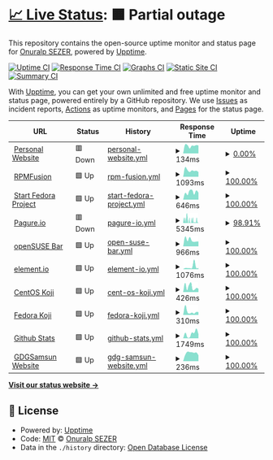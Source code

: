 # [📈 Live Status](https://onuralpszr.github.io/uptime): <!--live status--> **🟧 Partial outage**

This repository contains the open-source uptime monitor and status page for [Onuralp SEZER](https://onuralpszr.github.io/uptime), powered by [Upptime](https://github.com/upptime/upptime).

[![Uptime CI](https://github.com/onuralpszr/uptime/workflows/Uptime%20CI/badge.svg)](https://github.com/onuralpszr/uptime/actions?query=workflow%3A%22Uptime+CI%22)
[![Response Time CI](https://github.com/onuralpszr/uptime/workflows/Response%20Time%20CI/badge.svg)](https://github.com/onuralpszr/uptime/actions?query=workflow%3A%22Response+Time+CI%22)
[![Graphs CI](https://github.com/onuralpszr/uptime/workflows/Graphs%20CI/badge.svg)](https://github.com/onuralpszr/uptime/actions?query=workflow%3A%22Graphs+CI%22)
[![Static Site CI](https://github.com/onuralpszr/uptime/workflows/Static%20Site%20CI/badge.svg)](https://github.com/onuralpszr/uptime/actions?query=workflow%3A%22Static+Site+CI%22)
[![Summary CI](https://github.com/onuralpszr/uptime/workflows/Summary%20CI/badge.svg)](https://github.com/onuralpszr/uptime/actions?query=workflow%3A%22Summary+CI%22)

With [Upptime](https://upptime.js.org), you can get your own unlimited and free uptime monitor and status page, powered entirely by a GitHub repository. We use [Issues](https://github.com/onuralpszr/uptime/issues) as incident reports, [Actions](https://github.com/onuralpszr/uptime/actions) as uptime monitors, and [Pages](https://onuralpszr.github.io/uptime) for the status page.

<!--start: status pages-->
<!-- This summary is generated by Upptime (https://github.com/upptime/upptime) -->
<!-- Do not edit this manually, your changes will be overwritten -->
<!-- prettier-ignore -->
| URL | Status | History | Response Time | Uptime |
| --- | ------ | ------- | ------------- | ------ |
| <img alt="" src="https://icons.duckduckgo.com/ip3/onuralpsezer.com.ico" height="13"> [Personal Website](https://onuralpsezer.com) | 🟥 Down | [personal-website.yml](https://github.com/onuralpszr/uptime/commits/HEAD/history/personal-website.yml) | <details><summary><img alt="Response time graph" src="./graphs/personal-website/response-time-week.png" height="20"> 134ms</summary><br><a href="https://status.onuralpsezer.com/history/personal-website"><img alt="Response time 170" src="https://img.shields.io/endpoint?url=https%3A%2F%2Fraw.githubusercontent.com%2Fonuralpszr%2Fuptime%2FHEAD%2Fapi%2Fpersonal-website%2Fresponse-time.json"></a><br><a href="https://status.onuralpsezer.com/history/personal-website"><img alt="24-hour response time 139" src="https://img.shields.io/endpoint?url=https%3A%2F%2Fraw.githubusercontent.com%2Fonuralpszr%2Fuptime%2FHEAD%2Fapi%2Fpersonal-website%2Fresponse-time-day.json"></a><br><a href="https://status.onuralpsezer.com/history/personal-website"><img alt="7-day response time 134" src="https://img.shields.io/endpoint?url=https%3A%2F%2Fraw.githubusercontent.com%2Fonuralpszr%2Fuptime%2FHEAD%2Fapi%2Fpersonal-website%2Fresponse-time-week.json"></a><br><a href="https://status.onuralpsezer.com/history/personal-website"><img alt="30-day response time 170" src="https://img.shields.io/endpoint?url=https%3A%2F%2Fraw.githubusercontent.com%2Fonuralpszr%2Fuptime%2FHEAD%2Fapi%2Fpersonal-website%2Fresponse-time-month.json"></a><br><a href="https://status.onuralpsezer.com/history/personal-website"><img alt="1-year response time 170" src="https://img.shields.io/endpoint?url=https%3A%2F%2Fraw.githubusercontent.com%2Fonuralpszr%2Fuptime%2FHEAD%2Fapi%2Fpersonal-website%2Fresponse-time-year.json"></a></details> | <details><summary><a href="https://status.onuralpsezer.com/history/personal-website">0.00%</a></summary><a href="https://status.onuralpsezer.com/history/personal-website"><img alt="All-time uptime 0.37%" src="https://img.shields.io/endpoint?url=https%3A%2F%2Fraw.githubusercontent.com%2Fonuralpszr%2Fuptime%2FHEAD%2Fapi%2Fpersonal-website%2Fuptime.json"></a><br><a href="https://status.onuralpsezer.com/history/personal-website"><img alt="24-hour uptime 0.00%" src="https://img.shields.io/endpoint?url=https%3A%2F%2Fraw.githubusercontent.com%2Fonuralpszr%2Fuptime%2FHEAD%2Fapi%2Fpersonal-website%2Fuptime-day.json"></a><br><a href="https://status.onuralpsezer.com/history/personal-website"><img alt="7-day uptime 0.00%" src="https://img.shields.io/endpoint?url=https%3A%2F%2Fraw.githubusercontent.com%2Fonuralpszr%2Fuptime%2FHEAD%2Fapi%2Fpersonal-website%2Fuptime-week.json"></a><br><a href="https://status.onuralpsezer.com/history/personal-website"><img alt="30-day uptime 0.37%" src="https://img.shields.io/endpoint?url=https%3A%2F%2Fraw.githubusercontent.com%2Fonuralpszr%2Fuptime%2FHEAD%2Fapi%2Fpersonal-website%2Fuptime-month.json"></a><br><a href="https://status.onuralpsezer.com/history/personal-website"><img alt="1-year uptime 0.37%" src="https://img.shields.io/endpoint?url=https%3A%2F%2Fraw.githubusercontent.com%2Fonuralpszr%2Fuptime%2FHEAD%2Fapi%2Fpersonal-website%2Fuptime-year.json"></a></details>
| <img alt="" src="https://icons.duckduckgo.com/ip3/rpmfusion.org.ico" height="13"> [RPMFusion](https://rpmfusion.org/) | 🟩 Up | [rpm-fusion.yml](https://github.com/onuralpszr/uptime/commits/HEAD/history/rpm-fusion.yml) | <details><summary><img alt="Response time graph" src="./graphs/rpm-fusion/response-time-week.png" height="20"> 1093ms</summary><br><a href="https://status.onuralpsezer.com/history/rpm-fusion"><img alt="Response time 1472" src="https://img.shields.io/endpoint?url=https%3A%2F%2Fraw.githubusercontent.com%2Fonuralpszr%2Fuptime%2FHEAD%2Fapi%2Frpm-fusion%2Fresponse-time.json"></a><br><a href="https://status.onuralpsezer.com/history/rpm-fusion"><img alt="24-hour response time 828" src="https://img.shields.io/endpoint?url=https%3A%2F%2Fraw.githubusercontent.com%2Fonuralpszr%2Fuptime%2FHEAD%2Fapi%2Frpm-fusion%2Fresponse-time-day.json"></a><br><a href="https://status.onuralpsezer.com/history/rpm-fusion"><img alt="7-day response time 1093" src="https://img.shields.io/endpoint?url=https%3A%2F%2Fraw.githubusercontent.com%2Fonuralpszr%2Fuptime%2FHEAD%2Fapi%2Frpm-fusion%2Fresponse-time-week.json"></a><br><a href="https://status.onuralpsezer.com/history/rpm-fusion"><img alt="30-day response time 1369" src="https://img.shields.io/endpoint?url=https%3A%2F%2Fraw.githubusercontent.com%2Fonuralpszr%2Fuptime%2FHEAD%2Fapi%2Frpm-fusion%2Fresponse-time-month.json"></a><br><a href="https://status.onuralpsezer.com/history/rpm-fusion"><img alt="1-year response time 1388" src="https://img.shields.io/endpoint?url=https%3A%2F%2Fraw.githubusercontent.com%2Fonuralpszr%2Fuptime%2FHEAD%2Fapi%2Frpm-fusion%2Fresponse-time-year.json"></a></details> | <details><summary><a href="https://status.onuralpsezer.com/history/rpm-fusion">100.00%</a></summary><a href="https://status.onuralpsezer.com/history/rpm-fusion"><img alt="All-time uptime 99.92%" src="https://img.shields.io/endpoint?url=https%3A%2F%2Fraw.githubusercontent.com%2Fonuralpszr%2Fuptime%2FHEAD%2Fapi%2Frpm-fusion%2Fuptime.json"></a><br><a href="https://status.onuralpsezer.com/history/rpm-fusion"><img alt="24-hour uptime 100.00%" src="https://img.shields.io/endpoint?url=https%3A%2F%2Fraw.githubusercontent.com%2Fonuralpszr%2Fuptime%2FHEAD%2Fapi%2Frpm-fusion%2Fuptime-day.json"></a><br><a href="https://status.onuralpsezer.com/history/rpm-fusion"><img alt="7-day uptime 100.00%" src="https://img.shields.io/endpoint?url=https%3A%2F%2Fraw.githubusercontent.com%2Fonuralpszr%2Fuptime%2FHEAD%2Fapi%2Frpm-fusion%2Fuptime-week.json"></a><br><a href="https://status.onuralpsezer.com/history/rpm-fusion"><img alt="30-day uptime 100.00%" src="https://img.shields.io/endpoint?url=https%3A%2F%2Fraw.githubusercontent.com%2Fonuralpszr%2Fuptime%2FHEAD%2Fapi%2Frpm-fusion%2Fuptime-month.json"></a><br><a href="https://status.onuralpsezer.com/history/rpm-fusion"><img alt="1-year uptime 99.99%" src="https://img.shields.io/endpoint?url=https%3A%2F%2Fraw.githubusercontent.com%2Fonuralpszr%2Fuptime%2FHEAD%2Fapi%2Frpm-fusion%2Fuptime-year.json"></a></details>
| <img alt="" src="https://icons.duckduckgo.com/ip3/start.fedoraproject.org.ico" height="13"> [Start Fedora Project](https://start.fedoraproject.org/) | 🟩 Up | [start-fedora-project.yml](https://github.com/onuralpszr/uptime/commits/HEAD/history/start-fedora-project.yml) | <details><summary><img alt="Response time graph" src="./graphs/start-fedora-project/response-time-week.png" height="20"> 646ms</summary><br><a href="https://status.onuralpsezer.com/history/start-fedora-project"><img alt="Response time 500" src="https://img.shields.io/endpoint?url=https%3A%2F%2Fraw.githubusercontent.com%2Fonuralpszr%2Fuptime%2FHEAD%2Fapi%2Fstart-fedora-project%2Fresponse-time.json"></a><br><a href="https://status.onuralpsezer.com/history/start-fedora-project"><img alt="24-hour response time 612" src="https://img.shields.io/endpoint?url=https%3A%2F%2Fraw.githubusercontent.com%2Fonuralpszr%2Fuptime%2FHEAD%2Fapi%2Fstart-fedora-project%2Fresponse-time-day.json"></a><br><a href="https://status.onuralpsezer.com/history/start-fedora-project"><img alt="7-day response time 646" src="https://img.shields.io/endpoint?url=https%3A%2F%2Fraw.githubusercontent.com%2Fonuralpszr%2Fuptime%2FHEAD%2Fapi%2Fstart-fedora-project%2Fresponse-time-week.json"></a><br><a href="https://status.onuralpsezer.com/history/start-fedora-project"><img alt="30-day response time 677" src="https://img.shields.io/endpoint?url=https%3A%2F%2Fraw.githubusercontent.com%2Fonuralpszr%2Fuptime%2FHEAD%2Fapi%2Fstart-fedora-project%2Fresponse-time-month.json"></a><br><a href="https://status.onuralpsezer.com/history/start-fedora-project"><img alt="1-year response time 557" src="https://img.shields.io/endpoint?url=https%3A%2F%2Fraw.githubusercontent.com%2Fonuralpszr%2Fuptime%2FHEAD%2Fapi%2Fstart-fedora-project%2Fresponse-time-year.json"></a></details> | <details><summary><a href="https://status.onuralpsezer.com/history/start-fedora-project">100.00%</a></summary><a href="https://status.onuralpsezer.com/history/start-fedora-project"><img alt="All-time uptime 94.76%" src="https://img.shields.io/endpoint?url=https%3A%2F%2Fraw.githubusercontent.com%2Fonuralpszr%2Fuptime%2FHEAD%2Fapi%2Fstart-fedora-project%2Fuptime.json"></a><br><a href="https://status.onuralpsezer.com/history/start-fedora-project"><img alt="24-hour uptime 100.00%" src="https://img.shields.io/endpoint?url=https%3A%2F%2Fraw.githubusercontent.com%2Fonuralpszr%2Fuptime%2FHEAD%2Fapi%2Fstart-fedora-project%2Fuptime-day.json"></a><br><a href="https://status.onuralpsezer.com/history/start-fedora-project"><img alt="7-day uptime 100.00%" src="https://img.shields.io/endpoint?url=https%3A%2F%2Fraw.githubusercontent.com%2Fonuralpszr%2Fuptime%2FHEAD%2Fapi%2Fstart-fedora-project%2Fuptime-week.json"></a><br><a href="https://status.onuralpsezer.com/history/start-fedora-project"><img alt="30-day uptime 100.00%" src="https://img.shields.io/endpoint?url=https%3A%2F%2Fraw.githubusercontent.com%2Fonuralpszr%2Fuptime%2FHEAD%2Fapi%2Fstart-fedora-project%2Fuptime-month.json"></a><br><a href="https://status.onuralpsezer.com/history/start-fedora-project"><img alt="1-year uptime 100.00%" src="https://img.shields.io/endpoint?url=https%3A%2F%2Fraw.githubusercontent.com%2Fonuralpszr%2Fuptime%2FHEAD%2Fapi%2Fstart-fedora-project%2Fuptime-year.json"></a></details>
| <img alt="" src="https://icons.duckduckgo.com/ip3/pagure.io.ico" height="13"> [Pagure.io](https://pagure.io/) | 🟥 Down | [pagure-io.yml](https://github.com/onuralpszr/uptime/commits/HEAD/history/pagure-io.yml) | <details><summary><img alt="Response time graph" src="./graphs/pagure-io/response-time-week.png" height="20"> 5345ms</summary><br><a href="https://status.onuralpsezer.com/history/pagure-io"><img alt="Response time 1856" src="https://img.shields.io/endpoint?url=https%3A%2F%2Fraw.githubusercontent.com%2Fonuralpszr%2Fuptime%2FHEAD%2Fapi%2Fpagure-io%2Fresponse-time.json"></a><br><a href="https://status.onuralpsezer.com/history/pagure-io"><img alt="24-hour response time 7871" src="https://img.shields.io/endpoint?url=https%3A%2F%2Fraw.githubusercontent.com%2Fonuralpszr%2Fuptime%2FHEAD%2Fapi%2Fpagure-io%2Fresponse-time-day.json"></a><br><a href="https://status.onuralpsezer.com/history/pagure-io"><img alt="7-day response time 5345" src="https://img.shields.io/endpoint?url=https%3A%2F%2Fraw.githubusercontent.com%2Fonuralpszr%2Fuptime%2FHEAD%2Fapi%2Fpagure-io%2Fresponse-time-week.json"></a><br><a href="https://status.onuralpsezer.com/history/pagure-io"><img alt="30-day response time 4814" src="https://img.shields.io/endpoint?url=https%3A%2F%2Fraw.githubusercontent.com%2Fonuralpszr%2Fuptime%2FHEAD%2Fapi%2Fpagure-io%2Fresponse-time-month.json"></a><br><a href="https://status.onuralpsezer.com/history/pagure-io"><img alt="1-year response time 1993" src="https://img.shields.io/endpoint?url=https%3A%2F%2Fraw.githubusercontent.com%2Fonuralpszr%2Fuptime%2FHEAD%2Fapi%2Fpagure-io%2Fresponse-time-year.json"></a></details> | <details><summary><a href="https://status.onuralpsezer.com/history/pagure-io">98.91%</a></summary><a href="https://status.onuralpsezer.com/history/pagure-io"><img alt="All-time uptime 99.82%" src="https://img.shields.io/endpoint?url=https%3A%2F%2Fraw.githubusercontent.com%2Fonuralpszr%2Fuptime%2FHEAD%2Fapi%2Fpagure-io%2Fuptime.json"></a><br><a href="https://status.onuralpsezer.com/history/pagure-io"><img alt="24-hour uptime 99.99%" src="https://img.shields.io/endpoint?url=https%3A%2F%2Fraw.githubusercontent.com%2Fonuralpszr%2Fuptime%2FHEAD%2Fapi%2Fpagure-io%2Fuptime-day.json"></a><br><a href="https://status.onuralpsezer.com/history/pagure-io"><img alt="7-day uptime 98.91%" src="https://img.shields.io/endpoint?url=https%3A%2F%2Fraw.githubusercontent.com%2Fonuralpszr%2Fuptime%2FHEAD%2Fapi%2Fpagure-io%2Fuptime-week.json"></a><br><a href="https://status.onuralpsezer.com/history/pagure-io"><img alt="30-day uptime 99.42%" src="https://img.shields.io/endpoint?url=https%3A%2F%2Fraw.githubusercontent.com%2Fonuralpszr%2Fuptime%2FHEAD%2Fapi%2Fpagure-io%2Fuptime-month.json"></a><br><a href="https://status.onuralpsezer.com/history/pagure-io"><img alt="1-year uptime 99.71%" src="https://img.shields.io/endpoint?url=https%3A%2F%2Fraw.githubusercontent.com%2Fonuralpszr%2Fuptime%2FHEAD%2Fapi%2Fpagure-io%2Fuptime-year.json"></a></details>
| <img alt="" src="https://icons.duckduckgo.com/ip3/meet.opensuse.org.ico" height="13"> [openSUSE Bar](https://meet.opensuse.org/) | 🟩 Up | [open-suse-bar.yml](https://github.com/onuralpszr/uptime/commits/HEAD/history/open-suse-bar.yml) | <details><summary><img alt="Response time graph" src="./graphs/open-suse-bar/response-time-week.png" height="20"> 966ms</summary><br><a href="https://status.onuralpsezer.com/history/open-suse-bar"><img alt="Response time 1255" src="https://img.shields.io/endpoint?url=https%3A%2F%2Fraw.githubusercontent.com%2Fonuralpszr%2Fuptime%2FHEAD%2Fapi%2Fopen-suse-bar%2Fresponse-time.json"></a><br><a href="https://status.onuralpsezer.com/history/open-suse-bar"><img alt="24-hour response time 751" src="https://img.shields.io/endpoint?url=https%3A%2F%2Fraw.githubusercontent.com%2Fonuralpszr%2Fuptime%2FHEAD%2Fapi%2Fopen-suse-bar%2Fresponse-time-day.json"></a><br><a href="https://status.onuralpsezer.com/history/open-suse-bar"><img alt="7-day response time 966" src="https://img.shields.io/endpoint?url=https%3A%2F%2Fraw.githubusercontent.com%2Fonuralpszr%2Fuptime%2FHEAD%2Fapi%2Fopen-suse-bar%2Fresponse-time-week.json"></a><br><a href="https://status.onuralpsezer.com/history/open-suse-bar"><img alt="30-day response time 1158" src="https://img.shields.io/endpoint?url=https%3A%2F%2Fraw.githubusercontent.com%2Fonuralpszr%2Fuptime%2FHEAD%2Fapi%2Fopen-suse-bar%2Fresponse-time-month.json"></a><br><a href="https://status.onuralpsezer.com/history/open-suse-bar"><img alt="1-year response time 1334" src="https://img.shields.io/endpoint?url=https%3A%2F%2Fraw.githubusercontent.com%2Fonuralpszr%2Fuptime%2FHEAD%2Fapi%2Fopen-suse-bar%2Fresponse-time-year.json"></a></details> | <details><summary><a href="https://status.onuralpsezer.com/history/open-suse-bar">100.00%</a></summary><a href="https://status.onuralpsezer.com/history/open-suse-bar"><img alt="All-time uptime 99.35%" src="https://img.shields.io/endpoint?url=https%3A%2F%2Fraw.githubusercontent.com%2Fonuralpszr%2Fuptime%2FHEAD%2Fapi%2Fopen-suse-bar%2Fuptime.json"></a><br><a href="https://status.onuralpsezer.com/history/open-suse-bar"><img alt="24-hour uptime 100.00%" src="https://img.shields.io/endpoint?url=https%3A%2F%2Fraw.githubusercontent.com%2Fonuralpszr%2Fuptime%2FHEAD%2Fapi%2Fopen-suse-bar%2Fuptime-day.json"></a><br><a href="https://status.onuralpsezer.com/history/open-suse-bar"><img alt="7-day uptime 100.00%" src="https://img.shields.io/endpoint?url=https%3A%2F%2Fraw.githubusercontent.com%2Fonuralpszr%2Fuptime%2FHEAD%2Fapi%2Fopen-suse-bar%2Fuptime-week.json"></a><br><a href="https://status.onuralpsezer.com/history/open-suse-bar"><img alt="30-day uptime 100.00%" src="https://img.shields.io/endpoint?url=https%3A%2F%2Fraw.githubusercontent.com%2Fonuralpszr%2Fuptime%2FHEAD%2Fapi%2Fopen-suse-bar%2Fuptime-month.json"></a><br><a href="https://status.onuralpsezer.com/history/open-suse-bar"><img alt="1-year uptime 98.01%" src="https://img.shields.io/endpoint?url=https%3A%2F%2Fraw.githubusercontent.com%2Fonuralpszr%2Fuptime%2FHEAD%2Fapi%2Fopen-suse-bar%2Fuptime-year.json"></a></details>
| <img alt="" src="https://icons.duckduckgo.com/ip3/app.element.io.ico" height="13"> [element.io](https://app.element.io/) | 🟩 Up | [element-io.yml](https://github.com/onuralpszr/uptime/commits/HEAD/history/element-io.yml) | <details><summary><img alt="Response time graph" src="./graphs/element-io/response-time-week.png" height="20"> 1076ms</summary><br><a href="https://status.onuralpsezer.com/history/element-io"><img alt="Response time 398" src="https://img.shields.io/endpoint?url=https%3A%2F%2Fraw.githubusercontent.com%2Fonuralpszr%2Fuptime%2FHEAD%2Fapi%2Felement-io%2Fresponse-time.json"></a><br><a href="https://status.onuralpsezer.com/history/element-io"><img alt="24-hour response time 527" src="https://img.shields.io/endpoint?url=https%3A%2F%2Fraw.githubusercontent.com%2Fonuralpszr%2Fuptime%2FHEAD%2Fapi%2Felement-io%2Fresponse-time-day.json"></a><br><a href="https://status.onuralpsezer.com/history/element-io"><img alt="7-day response time 1076" src="https://img.shields.io/endpoint?url=https%3A%2F%2Fraw.githubusercontent.com%2Fonuralpszr%2Fuptime%2FHEAD%2Fapi%2Felement-io%2Fresponse-time-week.json"></a><br><a href="https://status.onuralpsezer.com/history/element-io"><img alt="30-day response time 569" src="https://img.shields.io/endpoint?url=https%3A%2F%2Fraw.githubusercontent.com%2Fonuralpszr%2Fuptime%2FHEAD%2Fapi%2Felement-io%2Fresponse-time-month.json"></a><br><a href="https://status.onuralpsezer.com/history/element-io"><img alt="1-year response time 411" src="https://img.shields.io/endpoint?url=https%3A%2F%2Fraw.githubusercontent.com%2Fonuralpszr%2Fuptime%2FHEAD%2Fapi%2Felement-io%2Fresponse-time-year.json"></a></details> | <details><summary><a href="https://status.onuralpsezer.com/history/element-io">100.00%</a></summary><a href="https://status.onuralpsezer.com/history/element-io"><img alt="All-time uptime 99.99%" src="https://img.shields.io/endpoint?url=https%3A%2F%2Fraw.githubusercontent.com%2Fonuralpszr%2Fuptime%2FHEAD%2Fapi%2Felement-io%2Fuptime.json"></a><br><a href="https://status.onuralpsezer.com/history/element-io"><img alt="24-hour uptime 100.00%" src="https://img.shields.io/endpoint?url=https%3A%2F%2Fraw.githubusercontent.com%2Fonuralpszr%2Fuptime%2FHEAD%2Fapi%2Felement-io%2Fuptime-day.json"></a><br><a href="https://status.onuralpsezer.com/history/element-io"><img alt="7-day uptime 100.00%" src="https://img.shields.io/endpoint?url=https%3A%2F%2Fraw.githubusercontent.com%2Fonuralpszr%2Fuptime%2FHEAD%2Fapi%2Felement-io%2Fuptime-week.json"></a><br><a href="https://status.onuralpsezer.com/history/element-io"><img alt="30-day uptime 100.00%" src="https://img.shields.io/endpoint?url=https%3A%2F%2Fraw.githubusercontent.com%2Fonuralpszr%2Fuptime%2FHEAD%2Fapi%2Felement-io%2Fuptime-month.json"></a><br><a href="https://status.onuralpsezer.com/history/element-io"><img alt="1-year uptime 100.00%" src="https://img.shields.io/endpoint?url=https%3A%2F%2Fraw.githubusercontent.com%2Fonuralpszr%2Fuptime%2FHEAD%2Fapi%2Felement-io%2Fuptime-year.json"></a></details>
| <img alt="" src="https://icons.duckduckgo.com/ip3/koji.mbox.centos.org.ico" height="13"> [CentOS Koji](https://koji.mbox.centos.org/koji/) | 🟩 Up | [cent-os-koji.yml](https://github.com/onuralpszr/uptime/commits/HEAD/history/cent-os-koji.yml) | <details><summary><img alt="Response time graph" src="./graphs/cent-os-koji/response-time-week.png" height="20"> 426ms</summary><br><a href="https://status.onuralpsezer.com/history/cent-os-koji"><img alt="Response time 406" src="https://img.shields.io/endpoint?url=https%3A%2F%2Fraw.githubusercontent.com%2Fonuralpszr%2Fuptime%2FHEAD%2Fapi%2Fcent-os-koji%2Fresponse-time.json"></a><br><a href="https://status.onuralpsezer.com/history/cent-os-koji"><img alt="24-hour response time 282" src="https://img.shields.io/endpoint?url=https%3A%2F%2Fraw.githubusercontent.com%2Fonuralpszr%2Fuptime%2FHEAD%2Fapi%2Fcent-os-koji%2Fresponse-time-day.json"></a><br><a href="https://status.onuralpsezer.com/history/cent-os-koji"><img alt="7-day response time 426" src="https://img.shields.io/endpoint?url=https%3A%2F%2Fraw.githubusercontent.com%2Fonuralpszr%2Fuptime%2FHEAD%2Fapi%2Fcent-os-koji%2Fresponse-time-week.json"></a><br><a href="https://status.onuralpsezer.com/history/cent-os-koji"><img alt="30-day response time 429" src="https://img.shields.io/endpoint?url=https%3A%2F%2Fraw.githubusercontent.com%2Fonuralpszr%2Fuptime%2FHEAD%2Fapi%2Fcent-os-koji%2Fresponse-time-month.json"></a><br><a href="https://status.onuralpsezer.com/history/cent-os-koji"><img alt="1-year response time 403" src="https://img.shields.io/endpoint?url=https%3A%2F%2Fraw.githubusercontent.com%2Fonuralpszr%2Fuptime%2FHEAD%2Fapi%2Fcent-os-koji%2Fresponse-time-year.json"></a></details> | <details><summary><a href="https://status.onuralpsezer.com/history/cent-os-koji">100.00%</a></summary><a href="https://status.onuralpsezer.com/history/cent-os-koji"><img alt="All-time uptime 96.41%" src="https://img.shields.io/endpoint?url=https%3A%2F%2Fraw.githubusercontent.com%2Fonuralpszr%2Fuptime%2FHEAD%2Fapi%2Fcent-os-koji%2Fuptime.json"></a><br><a href="https://status.onuralpsezer.com/history/cent-os-koji"><img alt="24-hour uptime 100.00%" src="https://img.shields.io/endpoint?url=https%3A%2F%2Fraw.githubusercontent.com%2Fonuralpszr%2Fuptime%2FHEAD%2Fapi%2Fcent-os-koji%2Fuptime-day.json"></a><br><a href="https://status.onuralpsezer.com/history/cent-os-koji"><img alt="7-day uptime 100.00%" src="https://img.shields.io/endpoint?url=https%3A%2F%2Fraw.githubusercontent.com%2Fonuralpszr%2Fuptime%2FHEAD%2Fapi%2Fcent-os-koji%2Fuptime-week.json"></a><br><a href="https://status.onuralpsezer.com/history/cent-os-koji"><img alt="30-day uptime 99.94%" src="https://img.shields.io/endpoint?url=https%3A%2F%2Fraw.githubusercontent.com%2Fonuralpszr%2Fuptime%2FHEAD%2Fapi%2Fcent-os-koji%2Fuptime-month.json"></a><br><a href="https://status.onuralpsezer.com/history/cent-os-koji"><img alt="1-year uptime 88.51%" src="https://img.shields.io/endpoint?url=https%3A%2F%2Fraw.githubusercontent.com%2Fonuralpszr%2Fuptime%2FHEAD%2Fapi%2Fcent-os-koji%2Fuptime-year.json"></a></details>
| <img alt="" src="https://icons.duckduckgo.com/ip3/koji.fedoraproject.org.ico" height="13"> [Fedora Koji](https://koji.fedoraproject.org/koji/) | 🟩 Up | [fedora-koji.yml](https://github.com/onuralpszr/uptime/commits/HEAD/history/fedora-koji.yml) | <details><summary><img alt="Response time graph" src="./graphs/fedora-koji/response-time-week.png" height="20"> 310ms</summary><br><a href="https://status.onuralpsezer.com/history/fedora-koji"><img alt="Response time 1064" src="https://img.shields.io/endpoint?url=https%3A%2F%2Fraw.githubusercontent.com%2Fonuralpszr%2Fuptime%2FHEAD%2Fapi%2Ffedora-koji%2Fresponse-time.json"></a><br><a href="https://status.onuralpsezer.com/history/fedora-koji"><img alt="24-hour response time 270" src="https://img.shields.io/endpoint?url=https%3A%2F%2Fraw.githubusercontent.com%2Fonuralpszr%2Fuptime%2FHEAD%2Fapi%2Ffedora-koji%2Fresponse-time-day.json"></a><br><a href="https://status.onuralpsezer.com/history/fedora-koji"><img alt="7-day response time 310" src="https://img.shields.io/endpoint?url=https%3A%2F%2Fraw.githubusercontent.com%2Fonuralpszr%2Fuptime%2FHEAD%2Fapi%2Ffedora-koji%2Fresponse-time-week.json"></a><br><a href="https://status.onuralpsezer.com/history/fedora-koji"><img alt="30-day response time 2197" src="https://img.shields.io/endpoint?url=https%3A%2F%2Fraw.githubusercontent.com%2Fonuralpszr%2Fuptime%2FHEAD%2Fapi%2Ffedora-koji%2Fresponse-time-month.json"></a><br><a href="https://status.onuralpsezer.com/history/fedora-koji"><img alt="1-year response time 1182" src="https://img.shields.io/endpoint?url=https%3A%2F%2Fraw.githubusercontent.com%2Fonuralpszr%2Fuptime%2FHEAD%2Fapi%2Ffedora-koji%2Fresponse-time-year.json"></a></details> | <details><summary><a href="https://status.onuralpsezer.com/history/fedora-koji">100.00%</a></summary><a href="https://status.onuralpsezer.com/history/fedora-koji"><img alt="All-time uptime 99.77%" src="https://img.shields.io/endpoint?url=https%3A%2F%2Fraw.githubusercontent.com%2Fonuralpszr%2Fuptime%2FHEAD%2Fapi%2Ffedora-koji%2Fuptime.json"></a><br><a href="https://status.onuralpsezer.com/history/fedora-koji"><img alt="24-hour uptime 100.00%" src="https://img.shields.io/endpoint?url=https%3A%2F%2Fraw.githubusercontent.com%2Fonuralpszr%2Fuptime%2FHEAD%2Fapi%2Ffedora-koji%2Fuptime-day.json"></a><br><a href="https://status.onuralpsezer.com/history/fedora-koji"><img alt="7-day uptime 100.00%" src="https://img.shields.io/endpoint?url=https%3A%2F%2Fraw.githubusercontent.com%2Fonuralpszr%2Fuptime%2FHEAD%2Fapi%2Ffedora-koji%2Fuptime-week.json"></a><br><a href="https://status.onuralpsezer.com/history/fedora-koji"><img alt="30-day uptime 99.95%" src="https://img.shields.io/endpoint?url=https%3A%2F%2Fraw.githubusercontent.com%2Fonuralpszr%2Fuptime%2FHEAD%2Fapi%2Ffedora-koji%2Fuptime-month.json"></a><br><a href="https://status.onuralpsezer.com/history/fedora-koji"><img alt="1-year uptime 99.66%" src="https://img.shields.io/endpoint?url=https%3A%2F%2Fraw.githubusercontent.com%2Fonuralpszr%2Fuptime%2FHEAD%2Fapi%2Ffedora-koji%2Fuptime-year.json"></a></details>
| <img alt="" src="https://icons.duckduckgo.com/ip3/ghstats.onuralpsezer.com.ico" height="13"> [Github Stats](https://ghstats.onuralpsezer.com/) | 🟩 Up | [github-stats.yml](https://github.com/onuralpszr/uptime/commits/HEAD/history/github-stats.yml) | <details><summary><img alt="Response time graph" src="./graphs/github-stats/response-time-week.png" height="20"> 1749ms</summary><br><a href="https://status.onuralpsezer.com/history/github-stats"><img alt="Response time 2085" src="https://img.shields.io/endpoint?url=https%3A%2F%2Fraw.githubusercontent.com%2Fonuralpszr%2Fuptime%2FHEAD%2Fapi%2Fgithub-stats%2Fresponse-time.json"></a><br><a href="https://status.onuralpsezer.com/history/github-stats"><img alt="24-hour response time 1564" src="https://img.shields.io/endpoint?url=https%3A%2F%2Fraw.githubusercontent.com%2Fonuralpszr%2Fuptime%2FHEAD%2Fapi%2Fgithub-stats%2Fresponse-time-day.json"></a><br><a href="https://status.onuralpsezer.com/history/github-stats"><img alt="7-day response time 1749" src="https://img.shields.io/endpoint?url=https%3A%2F%2Fraw.githubusercontent.com%2Fonuralpszr%2Fuptime%2FHEAD%2Fapi%2Fgithub-stats%2Fresponse-time-week.json"></a><br><a href="https://status.onuralpsezer.com/history/github-stats"><img alt="30-day response time 1866" src="https://img.shields.io/endpoint?url=https%3A%2F%2Fraw.githubusercontent.com%2Fonuralpszr%2Fuptime%2FHEAD%2Fapi%2Fgithub-stats%2Fresponse-time-month.json"></a><br><a href="https://status.onuralpsezer.com/history/github-stats"><img alt="1-year response time 2067" src="https://img.shields.io/endpoint?url=https%3A%2F%2Fraw.githubusercontent.com%2Fonuralpszr%2Fuptime%2FHEAD%2Fapi%2Fgithub-stats%2Fresponse-time-year.json"></a></details> | <details><summary><a href="https://status.onuralpsezer.com/history/github-stats">100.00%</a></summary><a href="https://status.onuralpsezer.com/history/github-stats"><img alt="All-time uptime 100.00%" src="https://img.shields.io/endpoint?url=https%3A%2F%2Fraw.githubusercontent.com%2Fonuralpszr%2Fuptime%2FHEAD%2Fapi%2Fgithub-stats%2Fuptime.json"></a><br><a href="https://status.onuralpsezer.com/history/github-stats"><img alt="24-hour uptime 100.00%" src="https://img.shields.io/endpoint?url=https%3A%2F%2Fraw.githubusercontent.com%2Fonuralpszr%2Fuptime%2FHEAD%2Fapi%2Fgithub-stats%2Fuptime-day.json"></a><br><a href="https://status.onuralpsezer.com/history/github-stats"><img alt="7-day uptime 100.00%" src="https://img.shields.io/endpoint?url=https%3A%2F%2Fraw.githubusercontent.com%2Fonuralpszr%2Fuptime%2FHEAD%2Fapi%2Fgithub-stats%2Fuptime-week.json"></a><br><a href="https://status.onuralpsezer.com/history/github-stats"><img alt="30-day uptime 100.00%" src="https://img.shields.io/endpoint?url=https%3A%2F%2Fraw.githubusercontent.com%2Fonuralpszr%2Fuptime%2FHEAD%2Fapi%2Fgithub-stats%2Fuptime-month.json"></a><br><a href="https://status.onuralpsezer.com/history/github-stats"><img alt="1-year uptime 100.00%" src="https://img.shields.io/endpoint?url=https%3A%2F%2Fraw.githubusercontent.com%2Fonuralpszr%2Fuptime%2FHEAD%2Fapi%2Fgithub-stats%2Fuptime-year.json"></a></details>
| <img alt="" src="https://icons.duckduckgo.com/ip3/gdgsamsun.org.ico" height="13"> [GDGSamsun Website](https://gdgsamsun.org) | 🟩 Up | [gdg-samsun-website.yml](https://github.com/onuralpszr/uptime/commits/HEAD/history/gdg-samsun-website.yml) | <details><summary><img alt="Response time graph" src="./graphs/gdg-samsun-website/response-time-week.png" height="20"> 236ms</summary><br><a href="https://status.onuralpsezer.com/history/gdg-samsun-website"><img alt="Response time 271" src="https://img.shields.io/endpoint?url=https%3A%2F%2Fraw.githubusercontent.com%2Fonuralpszr%2Fuptime%2FHEAD%2Fapi%2Fgdg-samsun-website%2Fresponse-time.json"></a><br><a href="https://status.onuralpsezer.com/history/gdg-samsun-website"><img alt="24-hour response time 168" src="https://img.shields.io/endpoint?url=https%3A%2F%2Fraw.githubusercontent.com%2Fonuralpszr%2Fuptime%2FHEAD%2Fapi%2Fgdg-samsun-website%2Fresponse-time-day.json"></a><br><a href="https://status.onuralpsezer.com/history/gdg-samsun-website"><img alt="7-day response time 236" src="https://img.shields.io/endpoint?url=https%3A%2F%2Fraw.githubusercontent.com%2Fonuralpszr%2Fuptime%2FHEAD%2Fapi%2Fgdg-samsun-website%2Fresponse-time-week.json"></a><br><a href="https://status.onuralpsezer.com/history/gdg-samsun-website"><img alt="30-day response time 271" src="https://img.shields.io/endpoint?url=https%3A%2F%2Fraw.githubusercontent.com%2Fonuralpszr%2Fuptime%2FHEAD%2Fapi%2Fgdg-samsun-website%2Fresponse-time-month.json"></a><br><a href="https://status.onuralpsezer.com/history/gdg-samsun-website"><img alt="1-year response time 271" src="https://img.shields.io/endpoint?url=https%3A%2F%2Fraw.githubusercontent.com%2Fonuralpszr%2Fuptime%2FHEAD%2Fapi%2Fgdg-samsun-website%2Fresponse-time-year.json"></a></details> | <details><summary><a href="https://status.onuralpsezer.com/history/gdg-samsun-website">100.00%</a></summary><a href="https://status.onuralpsezer.com/history/gdg-samsun-website"><img alt="All-time uptime 100.00%" src="https://img.shields.io/endpoint?url=https%3A%2F%2Fraw.githubusercontent.com%2Fonuralpszr%2Fuptime%2FHEAD%2Fapi%2Fgdg-samsun-website%2Fuptime.json"></a><br><a href="https://status.onuralpsezer.com/history/gdg-samsun-website"><img alt="24-hour uptime 100.00%" src="https://img.shields.io/endpoint?url=https%3A%2F%2Fraw.githubusercontent.com%2Fonuralpszr%2Fuptime%2FHEAD%2Fapi%2Fgdg-samsun-website%2Fuptime-day.json"></a><br><a href="https://status.onuralpsezer.com/history/gdg-samsun-website"><img alt="7-day uptime 100.00%" src="https://img.shields.io/endpoint?url=https%3A%2F%2Fraw.githubusercontent.com%2Fonuralpszr%2Fuptime%2FHEAD%2Fapi%2Fgdg-samsun-website%2Fuptime-week.json"></a><br><a href="https://status.onuralpsezer.com/history/gdg-samsun-website"><img alt="30-day uptime 100.00%" src="https://img.shields.io/endpoint?url=https%3A%2F%2Fraw.githubusercontent.com%2Fonuralpszr%2Fuptime%2FHEAD%2Fapi%2Fgdg-samsun-website%2Fuptime-month.json"></a><br><a href="https://status.onuralpsezer.com/history/gdg-samsun-website"><img alt="1-year uptime 100.00%" src="https://img.shields.io/endpoint?url=https%3A%2F%2Fraw.githubusercontent.com%2Fonuralpszr%2Fuptime%2FHEAD%2Fapi%2Fgdg-samsun-website%2Fuptime-year.json"></a></details>

<!--end: status pages-->

[**Visit our status website →**](https://onuralpszr.github.io/uptime)

## 📄 License

- Powered by: [Upptime](https://github.com/upptime/upptime)
- Code: [MIT](./LICENSE) © [Onuralp SEZER](https://onuralpszr.github.io/uptime)
- Data in the `./history` directory: [Open Database License](https://opendatacommons.org/licenses/odbl/1-0/)
